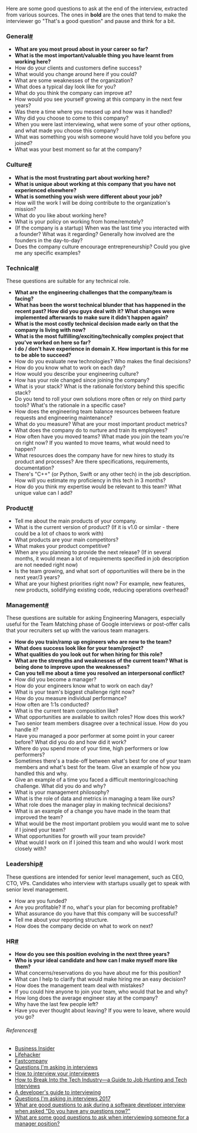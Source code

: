 <div class="markdown">

Here are some good questions to ask at the end of the interview, extracted from various sources. The ones in **bold** are the ones that tend to make the interviewer go "That's a good question" and pause and think for a bit.

### <a aria-hidden="true" tabindex="-1" class="anchor enhancedAnchor_2cZh" id="general"></a>General[#](#general "Direct link to heading")

*   **What are you most proud about in your career so far?**
*   **What is the most important/valuable thing you have learnt from working here?**
*   How do your clients and customers define success?
*   What would you change around here if you could?
*   What are some weaknesses of the organization?
*   What does a typical day look like for you?
*   What do you think the company can improve at?
*   How would you see yourself growing at this company in the next few years?
*   Was there a time where you messed up and how was it handled?
*   Why did you choose to come to this company?
*   When you were last interviewing, what were some of your other options, and what made you choose this company?
*   What was something you wish someone would have told you before you joined?
*   What was your best moment so far at the company?

### <a aria-hidden="true" tabindex="-1" class="anchor enhancedAnchor_2cZh" id="culture"></a>Culture[#](#culture "Direct link to heading")

*   **What is the most frustrating part about working here?**
*   **What is unique about working at this company that you have not experienced elsewhere?**
*   **What is something you wish were different about your job?**
*   How will the work I will be doing contribute to the organization's mission?
*   What do you like about working here?
*   What is your policy on working from home/remotely?
*   (If the company is a startup) When was the last time you interacted with a founder? What was it regarding? Generally how involved are the founders in the day-to-day?
*   Does the company culture encourage entrepreneurship? Could you give me any specific examples?

### <a aria-hidden="true" tabindex="-1" class="anchor enhancedAnchor_2cZh" id="technical"></a>Technical[#](#technical "Direct link to heading")

These questions are suitable for any technical role.

*   **What are the engineering challenges that the company/team is facing?**
*   **What has been the worst technical blunder that has happened in the recent past? How did you guys deal with it? What changes were implemented afterwards to make sure it didn't happen again?**
*   **What is the most costly technical decision made early on that the company is living with now?**
*   **What is the most fulfilling/exciting/technically complex project that you've worked on here so far?**
*   **I do / don't have experience in domain X. How important is this for me to be able to succeed?**
*   How do you evaluate new technologies? Who makes the final decisions?
*   How do you know what to work on each day?
*   How would you describe your engineering culture?
*   How has your role changed since joining the company?
*   What is your stack? What is the rationale for/story behind this specific stack?
*   Do you tend to roll your own solutions more often or rely on third party tools? What's the rationale in a specific case?
*   How does the engineering team balance resources between feature requests and engineering maintenance?
*   What do you measure? What are your most important product metrics?
*   What does the company do to nurture and train its employees?
*   How often have you moved teams? What made you join the team you're on right now? If you wanted to move teams, what would need to happen?
*   What resources does the company have for new hires to study its product and processes? Are there specifications, requirements, documentation?
*   There's "C++" (or Python, Swift or any other tech) in the job description. How will you estimate my proficiency in this tech in 3 months?
*   How do you think my expertise would be relevant to this team? What unique value can I add?

### <a aria-hidden="true" tabindex="-1" class="anchor enhancedAnchor_2cZh" id="product"></a>Product[#](#product "Direct link to heading")

*   Tell me about the main products of your company.
*   What is the current version of product? (If it is v1.0 or similar - there could be a lot of chaos to work with)
*   What products are your main competitors?
*   What makes your product competitive?
*   When are you planning to provide the next release? (If in several months, it would mean a lot of requirements specified in job description are not needed right now)
*   Is the team growing, and what sort of opportunities will there be in the next year/3 years?
*   What are your highest priorities right now? For example, new features, new products, solidifying existing code, reducing operations overhead?

### <a aria-hidden="true" tabindex="-1" class="anchor enhancedAnchor_2cZh" id="management"></a>Management[#](#management "Direct link to heading")

These questions are suitable for asking Engineering Managers, especially useful for the Team Matching phase of Google interviews or post-offer calls that your recruiters set up with the various team managers.

*   **How do you train/ramp up engineers who are new to the team?**
*   **What does success look like for your team/project?**
*   **What qualities do you look out for when hiring for this role?**
*   **What are the strengths and weaknesses of the current team? What is being done to improve upon the weaknesses?**
*   **Can you tell me about a time you resolved an interpersonal conflict?**
*   How did you become a manager?
*   How do your engineers know what to work on each day?
*   What is your team's biggest challenge right now?
*   How do you measure individual performance?
*   How often are 1:1s conducted?
*   What is the current team composition like?
*   What opportunities are available to switch roles? How does this work?
*   Two senior team members disagree over a technical issue. How do you handle it?
*   Have you managed a poor performer at some point in your career before? What did you do and how did it work?
*   Where do you spend more of your time, high performers or low performers?
*   Sometimes there's a trade-off between what's best for one of your team members and what's best for the team. Give an example of how you handled this and why.
*   Give an example of a time you faced a difficult mentoring/coaching challenge. What did you do and why?
*   What is your management philosophy?
*   What is the role of data and metrics in managing a team like ours?
*   What role does the manager play in making technical decisions?
*   What is an example of a change you have made in the team that improved the team?
*   What would be the most important problem you would want me to solve if I joined your team?
*   What opportunities for growth will your team provide?
*   What would I work on if I joined this team and who would I work most closely with?

### <a aria-hidden="true" tabindex="-1" class="anchor enhancedAnchor_2cZh" id="leadership"></a>Leadership[#](#leadership "Direct link to heading")

These questions are intended for senior level management, such as CEO, CTO, VPs. Candidates who interview with startups usually get to speak with senior level management.

*   How are you funded?
*   Are you profitable? If no, what's your plan for becoming profitable?
*   What assurance do you have that this company will be successful?
*   Tell me about your reporting structure.
*   How does the company decide on what to work on next?

### <a aria-hidden="true" tabindex="-1" class="anchor enhancedAnchor_2cZh" id="hr"></a>HR[#](#hr "Direct link to heading")

*   **How do you see this position evolving in the next three years?**
*   **Who is your ideal candidate and how can I make myself more like them?**
*   What concerns/reservations do you have about me for this position?
*   What can I help to clarify that would make hiring me an easy decision?
*   How does the management team deal with mistakes?
*   If you could hire anyone to join your team, who would that be and why?
*   How long does the average engineer stay at the company?
*   Why have the last few people left?
*   Have you ever thought about leaving? If you were to leave, where would you go?

###### <a aria-hidden="true" tabindex="-1" class="anchor enhancedAnchor_2cZh" id="references"></a>References[#](#references "Direct link to heading")

*   [Business Insider](http://www.businessinsider.sg/impressive-job-interview-questions-2015-3/)
*   [Lifehacker](http://lifehacker.com/ask-this-question-to-end-your-job-interview-on-a-good-n-1787624433)
*   [Fastcompany](https://www.fastcompany.com/40406730/7-questions-recruiters-at-amazon-spotify-and-more-want-you-to-ask)
*   [Questions I'm asking in interviews](http://jvns.ca/blog/2013/12/30/questions-im-asking-in-interviews/)
*   [How to interview your interviewers](http://blog.alinelerner.com/how-to-interview-your-interviewers/)
*   [How to Break Into the Tech Industry—a Guide to Job Hunting and Tech Interviews](https://haseebq.com/how-to-break-into-tech-job-hunting-and-interviews/)
*   [A developer's guide to interviewing](https://medium.freecodecamp.org/how-to-interview-as-a-developer-candidate-b666734f12dd)
*   [Questions I'm asking in interviews 2017](https://cternus.net/blog/2017/10/10/questions-i-m-asking-in-interviews-2017/)
*   [What are good questions to ask during a software developer interview when asked "Do you have any questions now?"](https://www.quora.com/What-are-good-questions-to-ask-during-a-software-developer-interview-when-asked-do-you-have-any-questions-now/answer/John-L-Miller)
*   [What are some good questions to ask when interviewing someone for a manager position?](https://www.quora.com/What-are-some-good-questions-to-ask-when-interviewing-someone-for-a-manager-position/answer/David-Seidman)

